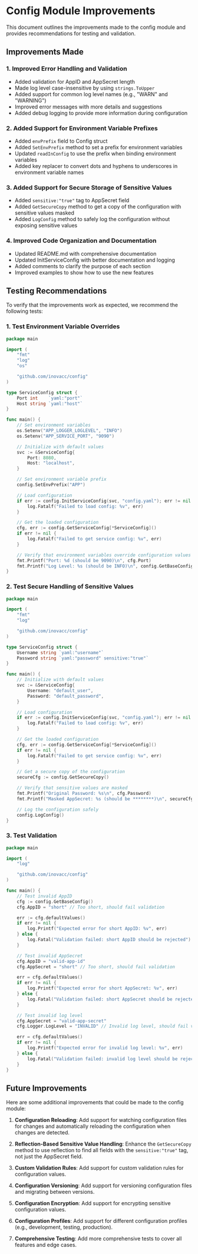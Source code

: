# Config Module Improvements

This document outlines the improvements made to the config module and provides recommendations for testing and
validation.

## Improvements Made

### 1. Improved Error Handling and Validation

- Added validation for AppID and AppSecret length
- Made log level case-insensitive by using `strings.ToUpper`
- Added support for common log level names (e.g., "WARN" and "WARNING")
- Improved error messages with more details and suggestions
- Added debug logging to provide more information during configuration

### 2. Added Support for Environment Variable Prefixes

- Added `envPrefix` field to Config struct
- Added `SetEnvPrefix` method to set a prefix for environment variables
- Updated `readInConfig` to use the prefix when binding environment variables
- Added key replacer to convert dots and hyphens to underscores in environment variable names

### 3. Added Support for Secure Storage of Sensitive Values

- Added `sensitive:"true"` tag to AppSecret field
- Added `GetSecureCopy` method to get a copy of the configuration with sensitive values masked
- Added `LogConfig` method to safely log the configuration without exposing sensitive values

### 4. Improved Code Organization and Documentation

- Updated README.md with comprehensive documentation
- Updated InitServiceConfig with better documentation and logging
- Added comments to clarify the purpose of each section
- Improved examples to show how to use the new features

## Testing Recommendations

To verify that the improvements work as expected, we recommend the following tests:

### 1. Test Environment Variable Overrides

```go
package main

import (
	"fmt"
	"log"
	"os"

	"github.com/inovacc/config"
)

type ServiceConfig struct {
	Port int    `yaml:"port"`
	Host string `yaml:"host"`
}

func main() {
	// Set environment variables
	os.Setenv("APP_LOGGER_LOGLEVEL", "INFO")
	os.Setenv("APP_SERVICE_PORT", "9090")

	// Initialize with default values
	svc := &ServiceConfig{
		Port: 8080,
		Host: "localhost",
	}

	// Set environment variable prefix
	config.SetEnvPrefix("APP")

	// Load configuration
	if err := config.InitServiceConfig(svc, "config.yaml"); err != nil {
		log.Fatalf("Failed to load config: %v", err)
	}

	// Get the loaded configuration
	cfg, err := config.GetServiceConfig[*ServiceConfig]()
	if err != nil {
		log.Fatalf("Failed to get service config: %v", err)
	}

	// Verify that environment variables override configuration values
	fmt.Printf("Port: %d (should be 9090)\n", cfg.Port)
	fmt.Printf("Log Level: %s (should be INFO)\n", config.GetBaseConfig().Logger.LogLevel)
}
```

### 2. Test Secure Handling of Sensitive Values

```go
package main

import (
	"fmt"
	"log"

	"github.com/inovacc/config"
)

type ServiceConfig struct {
	Username string `yaml:"username"`
	Password string `yaml:"password" sensitive:"true"`
}

func main() {
	// Initialize with default values
	svc := &ServiceConfig{
		Username: "default_user",
		Password: "default_password",
	}

	// Load configuration
	if err := config.InitServiceConfig(svc, "config.yaml"); err != nil {
		log.Fatalf("Failed to load config: %v", err)
	}

	// Get the loaded configuration
	cfg, err := config.GetServiceConfig[*ServiceConfig]()
	if err != nil {
		log.Fatalf("Failed to get service config: %v", err)
	}

	// Get a secure copy of the configuration
	secureCfg := config.GetSecureCopy()

	// Verify that sensitive values are masked
	fmt.Printf("Original Password: %s\n", cfg.Password)
	fmt.Printf("Masked AppSecret: %s (should be ********)\n", secureCfg.AppSecret)

	// Log the configuration safely
	config.LogConfig()
}
```

### 3. Test Validation

```go
package main

import (
	"log"

	"github.com/inovacc/config"
)

func main() {
	// Test invalid AppID
	cfg := config.GetBaseConfig()
	cfg.AppID = "short" // Too short, should fail validation

	err := cfg.defaultValues()
	if err != nil {
		log.Printf("Expected error for short AppID: %v", err)
	} else {
		log.Fatal("Validation failed: short AppID should be rejected")
	}

	// Test invalid AppSecret
	cfg.AppID = "valid-app-id"
	cfg.AppSecret = "short" // Too short, should fail validation

	err = cfg.defaultValues()
	if err != nil {
		log.Printf("Expected error for short AppSecret: %v", err)
	} else {
		log.Fatal("Validation failed: short AppSecret should be rejected")
	}

	// Test invalid log level
	cfg.AppSecret = "valid-app-secret"
	cfg.Logger.LogLevel = "INVALID" // Invalid log level, should fail validation

	err = cfg.defaultValues()
	if err != nil {
		log.Printf("Expected error for invalid log level: %v", err)
	} else {
		log.Fatal("Validation failed: invalid log level should be rejected")
	}
}
```

## Future Improvements

Here are some additional improvements that could be made to the config module:

1. **Configuration Reloading**: Add support for watching configuration files for changes and automatically reloading the
   configuration when changes are detected.

2. **Reflection-Based Sensitive Value Handling**: Enhance the `GetSecureCopy` method to use reflection to find all
   fields with the `sensitive:"true"` tag, not just the AppSecret field.

3. **Custom Validation Rules**: Add support for custom validation rules for configuration values.

4. **Configuration Versioning**: Add support for versioning configuration files and migrating between versions.

5. **Configuration Encryption**: Add support for encrypting sensitive configuration values.

6. **Configuration Profiles**: Add support for different configuration profiles (e.g., development, testing,
   production).

7. **Comprehensive Testing**: Add more comprehensive tests to cover all features and edge cases.